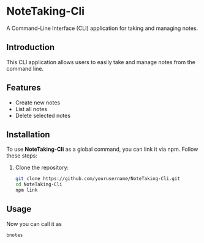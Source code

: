 # NoteTaking-Cli

A Command-Line Interface (CLI) application for taking and managing notes.

## Introduction

This CLI application allows users to easily take and manage notes from the command line.
## Features

- Create new notes
- List all notes
- Delete selected notes
## Installation

To use **NoteTaking-Cli** as a global command, you can link it via npm. Follow these steps:

1. Clone the repository:

   ```bash
   git clone https://github.com/yourusername/NoteTaking-Cli.git
   cd NoteTaking-Cli
   npm link
## Usage
Now you can call it as
```bash
bnotes
